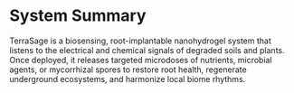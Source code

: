 # System Summary
TerraSage is a biosensing, root-implantable nanohydrogel system that listens to the electrical and chemical signals of degraded soils and plants. Once deployed, it releases targeted microdoses of nutrients, microbial agents, or mycorrhizal spores to restore root health, regenerate underground ecosystems, and harmonize local biome rhythms.